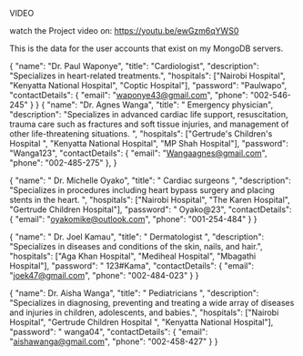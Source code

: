 VIDEO

watch the Project video on: https://youtu.be/ewGzm6qYWS0

This is the data for the user accounts that exist on my MongoDB servers.

{
"name": "Dr. Paul Waponye",
"title": "Cardiologist",
"description": "Specializes in heart-related treatments.",
"hospitals": ["Nairobi Hospital", "Kenyatta National Hospital", "Coptic Hospital"],
"password": "Paulwapo",
"contactDetails": {
"email": "waponye43@gmail.com",
"phone": "002-546-245"
}
}
{
"name": "Dr. Agnes Wanga",
"title": " Emergency physician",
"description": "Specializes in advanced cardiac life support, resuscitation, trauma care such as fractures and soft tissue injuries, and management of other life-threatening situations. ",
"hospitals": ["Gertrude's Children's Hospital ", "Kenyatta National Hospital", "MP Shah Hospital"],
"password": "Wanga123",
"contactDetails": {
"email": "Wangaagnes@gmail.com",
"phone": "002-485-275"
},
}

{
"name": " Dr. Michelle Oyako",
"title": " Cardiac surgeons ",
"description": "Specializes in procedures including heart bypass surgery and placing stents in the heart. ",
"hospitals": ["Nairobi Hospital", "The Karen Hospital", "Gertrude Children Hospital"],
"password": " Oyako@23",
"contactDetails": {
"email": "oyakomike@outlook.com",
"phone": "001-254-484"
}
}

{
"name": " Dr. Joel Kamau",
"title": " Dermatologist ",
"description": "Specializes in diseases and conditions of the skin, nails, and hair.",
"hospitals": ["Aga Khan Hospital", "Mediheal Hospital", "Mbagathi Hospital"],
"password": " 123#Kama",
"contactDetails": {
"email": "joek47@gmail.com",
"phone": "002-484-023"
}
}

{
"name": Dr. Aisha Wanga",
"title": " Pediatricians ",
"description": "Specializes in diagnosing, preventing and treating a wide array of diseases and injuries in children, adolescents, and babies.",
"hospitals": ["Nairobi Hospital", "Gertrude Children Hospital ", "Kenyatta National Hospital"],
"password": " wanga04",
"contactDetails": {
"email": "aishawanga@gmail.com",
"phone": "002-458-427"
}
}
